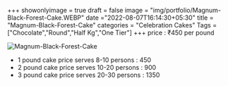 +++
showonlyimage = true
draft = false
image = "img/portfolio/Magnum-Black-Forest-Cake.WEBP"
date ="2022-08-07T16:14:30+05:30"
title = "Magnum-Black-Forest-Cake"
categories = "Celebration Cakes"
Tags = ["Chocolate","Round","Half Kg","One Tier"]
+++
price : ₹450 per pound
<!--more-->
![Magnum-Black-Forest-Cake](/img/portfolio/Magnum-Black-Forest-Cake.WEBP)
* 1 pound cake price serves 8-10 persons : 450
* 2 pound cake price serves 10-20 persons : 900
* 3 pound cake price serves 20-30 persons : 1350
